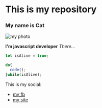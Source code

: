 # This is my repository

### My name is Cat

![my photo](https://img.monoart.com.ua/assets/images/products/43176/8c998dde07da34719acdaa5652fd64ea83b13288.jpg)

**I'm javascript developer**
*There...*
```javascript
let isAlive = true;

do{
  code();
}while(isAlive);
```

This is my social:
* [my fb](https://github.com/)
* [my site](https://github.com/)
